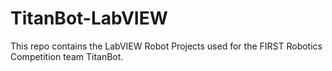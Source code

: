 # TitanBot-LabVIEW
This repo contains the LabVIEW Robot Projects used for the FIRST Robotics Competition team TitanBot.
